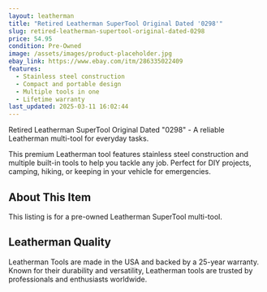 ```yaml
---
layout: leatherman
title: "Retired Leatherman SuperTool Original Dated '0298'"
slug: retired-leatherman-supertool-original-dated-0298
price: 54.95
condition: Pre-Owned
image: /assets/images/product-placeholder.jpg
ebay_link: https://www.ebay.com/itm/286335022409
features:
  - Stainless steel construction
  - Compact and portable design
  - Multiple tools in one
  - Lifetime warranty
last_updated: 2025-03-11 16:02:44
---
```


Retired Leatherman SuperTool Original Dated "0298" - A reliable Leatherman multi-tool for everyday tasks.

This premium Leatherman tool features stainless steel construction and multiple built-in tools to help you tackle any job. Perfect for DIY projects, camping, hiking, or keeping in your vehicle for emergencies.

## About This Item

This listing is for a pre-owned Leatherman SuperTool multi-tool.

## Leatherman Quality

Leatherman Tools are made in the USA and backed by a 25-year warranty. Known for their durability and versatility, Leatherman tools are trusted by professionals and enthusiasts worldwide.

